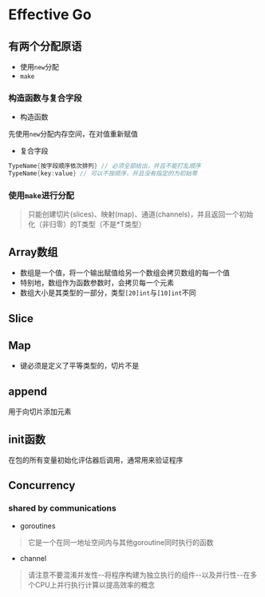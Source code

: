 # Effective Go

## 有两个分配原语

- 使用`new`分配
- `make`

### 构造函数与复合字段

- 构造函数

先使用`new`分配内存空间，在对值重新赋值

- 复合字段

```go
TypeName{按字段顺序依次排列} // 必须全部给出，并且不能打乱顺序
TypeName{key:value} // 可以不按顺序，并且没有指定的为初始零
```


### 使用`make`进行分配

> 只能创建切片(slices)、映射(map)、通道(channels)，并且返回一个初始化（非归零）的T类型（不是*T类型）


## Array数组

- 数组是一个值，将一个输出赋值给另一个数组会拷贝数组的每一个值
- 特别地，数组作为函数参数时，会拷贝每一个元素
- 数组大小是其类型的一部分，类型`[20]int`与`[10]int`不同

## Slice 

## Map 

- 键必须是定义了平等类型的，切片不是

## append

用于向切片添加元素

## init函数

在包的所有变量初始化评估器后调用，通常用来验证程序


## Concurrency

### shared by communications

- goroutines

> 它是一个在同一地址空间内与其他goroutine同时执行的函数

- channel


> 请注意不要混淆并发性--将程序构建为独立执行的组件--以及并行性--在多个CPU上并行执行计算以提高效率的概念
